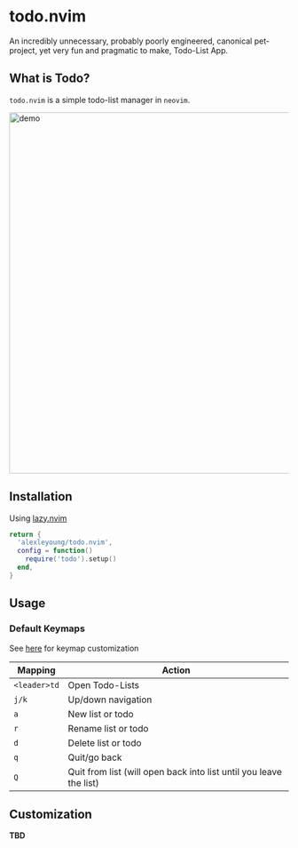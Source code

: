 # todo.nvim

An incredibly unnecessary, probably poorly engineered, canonical pet-project, yet very fun and pragmatic to make, Todo-List App.

## What is Todo?

`todo.nvim` is a simple todo-list manager in `neovim`.

<img src="https://media0.giphy.com/media/v1.Y2lkPTc5MGI3NjExMGpyaGN4MXAwcXVta2NuM2p5dzYwaGFsbmpqNDNkeXNxejVpZTBhdiZlcD12MV9pbnRlcm5hbF9naWZfYnlfaWQmY3Q9Zw/wUjCsorVekwD2ooSgj/giphy.gif" alt="demo" width="650"/> 

## Installation

Using [lazy.nvim](https://github.com/folke/lazy.nvim)

```lua
return {
  'alexleyoung/todo.nvim',
  config = function()
    require('todo').setup()
  end,
}
```

## Usage

### Default Keymaps

See [here](#Customization) for keymap customization

| Mapping | Action |
| --- | --- |
| `<leader>td` | Open Todo-Lists |
| `j/k` | Up/down navigation |
| `a` | New list or todo |
| `r` | Rename list or todo |
| `d` | Delete list or todo |
| `q` | Quit/go back |
| `Q` | Quit from list (will open back into list until you leave the list) |

## Customization

**TBD**
